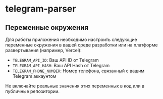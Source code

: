 # telegram-parser
## Переменные окружения

Для работы приложения необходимо настроить следующие переменные окружения в вашей среде разработки или на платформе развертывания (например, Vercel):

- `TELEGRAM_API_ID`: Ваш API ID от Telegram
- `TELEGRAM_API_HASH`: Ваш API Hash от Telegram
- `TELEGRAM_PHONE_NUMBER`: Номер телефона, связанный с вашим Telegram аккаунтом

Не включайте реальные значения этих переменных в код или в публичные репозитории.
